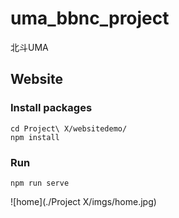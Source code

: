# uma_bbnc_project
北斗UMA

## Website
### Install packages
```
cd Project\ X/websitedemo/
npm install
```
### Run
```
npm run serve
```
![home](./Project X/imgs/home.jpg)
